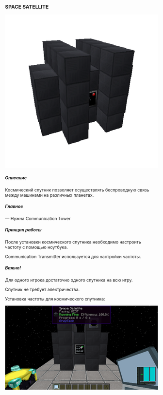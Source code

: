 ### SPACE SATELLITE

![LOGO](media/gregtech/SpaceSatellite.png)

##### Описание

Космический спутник позволяет осуществлять беспроводную связь между машинами на различных планетах.

##### Главное

— Нужна Communication Tower

##### Принцип работы

После установки космического спутника необходимо настроить частоту с помощью ноутбука.

Communication Transmitter используется для настройки частоты.

##### Важно!

Для одного игрока достаточно одного спутника на всю игру.

Спутник не требует электричества.

Установка частоты для космического спутника:

![BIG](media/gregtech/connectSattelite.gif)

